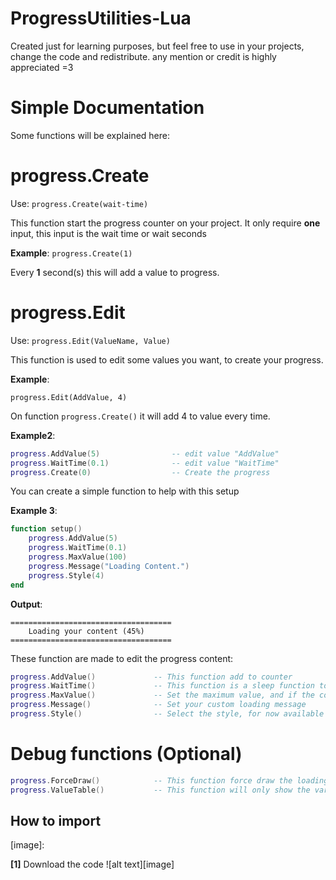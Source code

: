 # ProgressUtilities-Lua

Created just for learning purposes, but feel free to use in your projects, change the code and redistribute.
any mention or credit is highly appreciated =3

# Simple Documentation

Some functions will be explained here:

# progress.Create

Use: ```progress.Create(wait-time)```

This function start the progress counter on your project.
It only require **one** input, this input is the wait time or wait seconds

**Example**:
```progress.Create(1)```

Every **1** second(s) this will add a value to progress.

# progress.Edit

Use: ```progress.Edit(ValueName, Value)```

This function is used to edit some values you want, to create your progress.

**Example**:

```progress.Edit(AddValue, 4)```

On function ```progress.Create()``` it will add 4 to value every time.

**Example2**:
```lua
progress.AddValue(5)                -- edit value "AddValue"
progress.WaitTime(0.1)              -- edit value "WaitTime"
progress.Create(0)                  -- Create the progress
```
You can create a simple function to help with this setup

**Example 3**:
``` lua
function setup()
    progress.AddValue(5)
    progress.WaitTime(0.1)
    progress.MaxValue(100)
    progress.Message("Loading Content.")
    progress.Style(4)    
end
```

**Output**:
```
====================================
    Loading your content (45%)
====================================
```

These function are made to edit the progress content:

```lua
progress.AddValue()             -- This function add to counter
progress.WaitTime()             -- This function is a sleep function to wait.
progress.MaxValue()             -- Set the maximum value, and if the counter reach this value it will be stopped
progress.Message()              -- Set your custom loading message
progress.Style()                -- Select the style, for now available [0, 1, 2, 3]
``` 

# Debug functions (Optional)

````lua
progress.ForceDraw()            -- This function force draw the loading style
progress.ValueTable()           -- This function will only show the variables
````


## How to import

[image]: 

**[1]** Download the code
![alt text][image]
